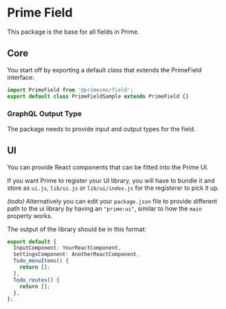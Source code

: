 # Prime Field

This package is the base for all fields in Prime.

## Core

You start off by exporting a default class that extends the PrimeField interface:

```ts
import PrimeField from '@primecms/field';
export default class PrimeFieldSample extends PrimeField {}
```

### GraphQL Output Type

The package needs to provide input and output types for the field.

## UI

You can provide React components that can be fitted into the Prime UI.

If you want Prime to register your UI library, you will have to bundle it and store as `ui.js`, `lib/ui.js` or `lib/ui/index.js` for the registerer to pick it up.

_(todo)_ Alternatively you can edit your `package.json` file to provide different path to the ui library by having an `"prime:ui"`, similar to how the `main` property works.

The output of the library should be in this format:

```ts
export default {
  InputComponent: YourReactComponent,
  SettingsComponent: AnotherReactComponent,
  Todo_menuItems() {
    return [];
  },
  Todo_routes() {
    return [];
  },
};
```
